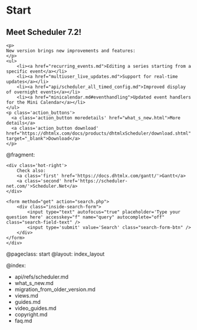 Start
=====

<div class="newsblock">
    <h2>Meet Scheduler 7.2!</h2>
    
    <p>
    New version brings new improvements and features:
    </p>
    <ul>
        <li><a href="recurring_events.md">Editing a series starting from a specific event</a></li>  
        <li><a href="multiuser_live_updates.md">Support for real-time updates</a></li>  
        <li><a href="api/scheduler_all_timed_config.md">Improved display of overnight events</a></li>  
        <li><a href="minicalendar.md#eventhandling">Updated event handlers for the Mini Calendar</a></li>
    </ul>
    <p class='action_buttons'>
      <a class='action_button moredetails' href="what_s_new.html">More details</a>
      <a class='action_button download' href="https://dhtmlx.com/docs/products/dhtmlxScheduler/download.shtml" target="_blank">Download</a>
    </p>
</div>

<div class='hands'></div>
<div class='tablet'></div>

@fragment: <div class='hot-news'>
	<div class='inside-hot'>
    
    <div class='hot-right'>
    	Check also:
    	<a class='first' href='https://docs.dhtmlx.com/gantt/'>Gantt</a>
    	<a class='second' href='https://scheduler-net.com/'>Scheduler.Net</a>
	</div>
    
    <form method="get" action="search.php">
        <div class="inside-search-form">
            <input type="text" autofocus="true" placeholder='Type your question here' accesskey="f" name="query" autocomplete="off" class="search-field-text" />
            <input type='submit' value='Search' class="search-form-btn" />
        </div>
    </form>
    </div>
</div>



@pageclass: start
@layout: index_layout

@index:
- api/refs/scheduler.md
- what_s_new.md
- migration_from_older_version.md
- views.md
- guides.md
- video_guides.md
- copyright.md
- faq.md

